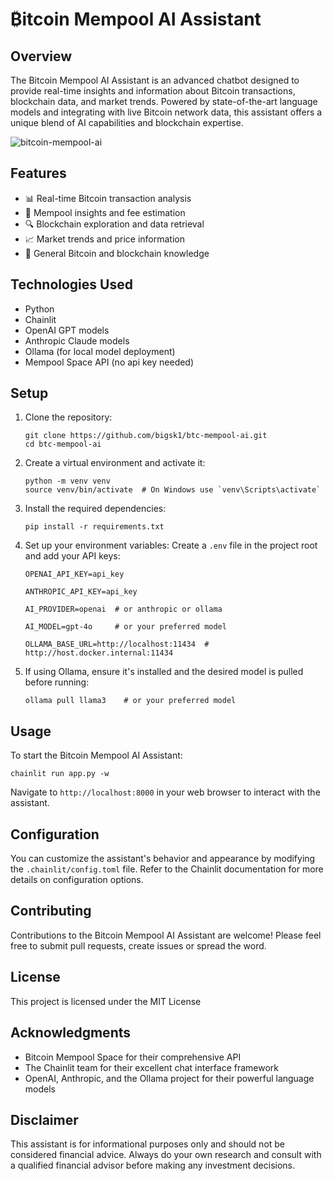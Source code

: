 # ₿itcoin Mempool AI Assistant

## Overview

The Bitcoin Mempool AI Assistant is an advanced chatbot designed to provide real-time insights and information about Bitcoin transactions, blockchain data, and market trends. Powered by state-of-the-art language models and integrating with live Bitcoin network data, this assistant offers a unique blend of AI capabilities and blockchain expertise.


![bitcoin-mempool-ai](https://imagedelivery.net/WfhVb8dSNAAvdXUdMfBuPQ/578ff544-27ed-456a-82bc-9c0b22a3d800/public)


## Features

- 📊 Real-time Bitcoin transaction analysis
- 💼 Mempool insights and fee estimation
- 🔍 Blockchain exploration and data retrieval
- 📈 Market trends and price information
- 🧠 General Bitcoin and blockchain knowledge

## Technologies Used

- Python
- Chainlit
- OpenAI GPT models
- Anthropic Claude models
- Ollama (for local model deployment)
- Mempool Space API (no api key needed)

## Setup

1. Clone the repository:
   ```
   git clone https://github.com/bigsk1/btc-mempool-ai.git
   cd btc-mempool-ai
   ```

2. Create a virtual environment and activate it:
   ```
   python -m venv venv
   source venv/bin/activate  # On Windows use `venv\Scripts\activate`
   ```

3. Install the required dependencies:
   ```
   pip install -r requirements.txt
   ```

4. Set up your environment variables:
   Create a `.env` file in the project root and add your API keys:
   ```
   OPENAI_API_KEY=api_key

   ANTHROPIC_API_KEY=api_key

   AI_PROVIDER=openai  # or anthropic or ollama

   AI_MODEL=gpt-4o     # or your preferred model

   OLLAMA_BASE_URL=http://localhost:11434  #  http://host.docker.internal:11434    
   ```

5. If using Ollama, ensure it's installed and the desired model is pulled before running:
   ```
   ollama pull llama3    # or your preferred model
   ```

## Usage

To start the Bitcoin Mempool AI Assistant:

```
chainlit run app.py -w
```

Navigate to `http://localhost:8000` in your web browser to interact with the assistant.

## Configuration

You can customize the assistant's behavior and appearance by modifying the `.chainlit/config.toml` file. Refer to the Chainlit documentation for more details on configuration options.

## Contributing

Contributions to the Bitcoin Mempool AI Assistant are welcome! Please feel free to submit pull requests, create issues or spread the word.

## License

This project is licensed under the MIT License

## Acknowledgments

- Bitcoin Mempool Space for their comprehensive API
- The Chainlit team for their excellent chat interface framework
- OpenAI, Anthropic, and the Ollama project for their powerful language models

## Disclaimer

This assistant is for informational purposes only and should not be considered financial advice. Always do your own research and consult with a qualified financial advisor before making any investment decisions.
